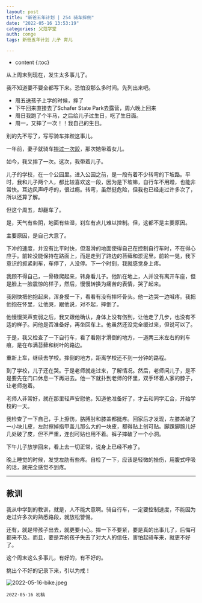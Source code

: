 ```yaml
---
layout: post
title: "新爸五年计划 | 254 骑车摔倒"
date: "2022-05-16 13:53:19"
categories: 父范学堂
auth: conge
tags: 新爸五年计划 儿子 育儿

---
```

* content
{:toc}

从上周末到现在，发生太多事儿了。

我不知道要不要全都写下来。恐怕没那么多时间。先列出来吧。

* 周五送孩子上学的时候，摔了
* 下午回来直接去了Schafer State Park去露营，周六晚上回来
* 周日我跑了个半马，之后给儿子过生日，吃了生日面。
* 周一，又摔了一次！！我自己的生日。

别的先不写了，写写骑车摔跤这事儿。




一年前，妻子就骑车[摔过一次跤](/2021/04/03/NewDaddy-accident/)，那次她带着女儿。

如今，我又摔了一次。这次，我带着儿子。

儿子的学校，在一个公园里。进入公园之前，是一段有着不少转弯的下坡路。平时，我和儿子两个人，都比较喜欢这一段，因为是下坡嘛，自行车不用蹬，也能非常快。耳边风声呼呼的，很过瘾。转弯，虽然挺危险，但我也已经走过许多次了，所以还算了解。

但这个周五，却翻车了。

是，天气有些阴，地面有些湿，刹车有点儿难以控制。但，这都不是主要原因。

主要原因，是自己大意了。

下冲的速度，并没有比平时快，但湿滑的地面使得自己在控制自行车时，不在得心应手。前轮没能保持在路面上，而是走到了路边的苔藓和淤泥里。前轮一晃，我下意识的抓紧刹车，车停了，人没停。下一个时刻，我就感觉身上疼。

我顾不得自己，一骨碌爬起来，转身看儿子。他趴在地上，人并没有离开车座，但是脸上一脸震惊的样子，然后，慢慢转换为痛苦的表情，哭了起来。

我刚快把他抱起来，浑身摸一下，看看有没有摔坏骨头。他一边哭一边喊疼。我把他抱在怀里，让他哭，跟他说，对不起，摔倒了。

他慢慢哭声变弱之后，我又跟他确认，身体上没有伤到，让他走了几步，也没有不适的样子。问他是否准备好，再坐回车上。他虽然还没完全缓过来，但说可以了。

于是，我又检查了一下自行车，看了看刚才滑倒的地方，一道两三米左右的刹车痕，是在布满苔藓和树叶的路边。

重新上车，继续去学校。摔倒的地方，距离学校还不到一分钟的路程。

到了学校，儿子还在哭。于是老师就走过来，了解情况。然后，老师问儿子，是不是要先在门口休息一下再进去。他一下就扑到老师的怀里，双手环着人家的脖子，让老师抱着。

老师人非常好，就在那里轻声安慰他，知道他准备好了，才去和同学汇合，开始学校的一天。

我检查了一下自己，手上擦伤，胳膊肘和膝盖都挺疼。回家后才发现，左膝盖破了一小块儿皮，左肘擦掉指甲盖儿那么大的一块皮，都得贴上创可贴。脚踝脚腕儿好几处破了皮，但不严重，连创可贴也用不着。裤子摔破了一个小洞。

下午儿子放学回来，看上去一切正常，说身上已经不疼了。

晚上睡觉的时候，发觉左肋有些疼。自检了一下，应该是轻微的挫伤，用腹式呼吸的话，就完全感觉不到疼。

----

## 教训

我从中学到的教训，就是，人不能大意啊。骑自行车，一定要控制速度，不能因为走过许多次的熟悉路段，就放松警惕。

还有，就是带孩子出去，就更要小心。摔一下不要紧，要是真的出事儿了，后悔可都来不及。而且，要是弄的孩子失去了对大人的信任，害怕起骑车来，就更不好了。

这个周末这么多事儿，有好的，有不好的。

挑出个不好的记录下来，引以为戒！

![2022-05-16-bike.jpeg](https://s2.loli.net/2022/05/17/JEg87eAl4FTk6Zc.jpg)

```
2022-05-16 初稿
```
